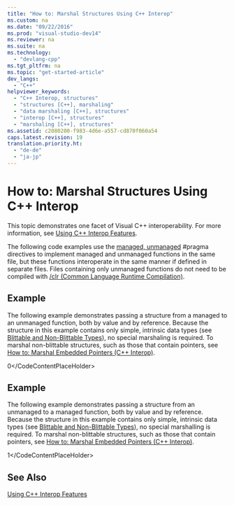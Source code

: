 ```yaml
---
title: "How to: Marshal Structures Using C++ Interop"
ms.custom: na
ms.date: "09/22/2016"
ms.prod: "visual-studio-dev14"
ms.reviewer: na
ms.suite: na
ms.technology: 
  - "devlang-cpp"
ms.tgt_pltfrm: na
ms.topic: "get-started-article"
dev_langs: 
  - "C++"
helpviewer_keywords: 
  - "C++ Interop, structures"
  - "structures [C++], marshaling"
  - "data marshaling [C++], structures"
  - "interop [C++], structures"
  - "marshaling [C++], structures"
ms.assetid: c2080200-f983-4d6e-a557-cd870f060a54
caps.latest.revision: 19
translation.priority.ht: 
  - "de-de"
  - "ja-jp"
---
```

# How to: Marshal Structures Using C++ Interop
This topic demonstrates one facet of Visual C++ interoperability. For more information, see [Using C++ Interop Features](../vs140/using-c---interop--implicit-pinvoke-.md).  
  
 The following code examples use the [managed, unmanaged](../vs140/managed--unmanaged.md) #pragma directives to implement managed and unmanaged functions in the same file, but these functions interoperate in the same manner if defined in separate files. Files containing only unmanaged functions do not need to be compiled with [/clr (Common Language Runtime Compilation)](../vs140/-clr--common-language-runtime-compilation-.md).  
  
## Example  
 The following example demonstrates passing a structure from a managed to an unmanaged function, both by value and by reference. Because the structure in this example contains only simple, intrinsic data types (see [Blittable and Non-Blittable Types](assetId:///d03b050e-2916-49a0-99ba-f19316e5c1b3)), no special marshaling is required. To marshal non-blittable structures, such as those that contain pointers, see [How to: Marshal Embedded Pointers (C++ Interop)](../vs140/how-to--marshal-embedded-pointers-using-c---interop.md).  
  
<CodeContentPlaceHolder>0\</CodeContentPlaceHolder>  
## Example  
 The following example demonstrates passing a structure from an unmanaged to a managed function, both by value and by reference. Because the structure in this example contains only simple, intrinsic data types (see [Blittable and Non-Blittable Types](assetId:///d03b050e-2916-49a0-99ba-f19316e5c1b3)), no special marshalling is required. To marshal non-blittable structures, such as those that contain pointers, see [How to: Marshal Embedded Pointers (C++ Interop)](../vs140/how-to--marshal-embedded-pointers-using-c---interop.md).  
  
<CodeContentPlaceHolder>1\</CodeContentPlaceHolder>  
## See Also  
 [Using C++ Interop Features](../vs140/using-c---interop--implicit-pinvoke-.md)